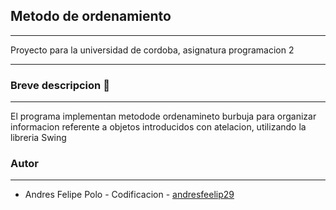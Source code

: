 ## Metodo de ordenamiento

---

Proyecto para la universidad de cordoba, asignatura programacion 2

---

### Breve descripcion 📒

---

El programa implementan metodode ordenamineto burbuja para organizar informacion referente a objetos introducidos con atelacion, utilizando la libreria Swing

### Autor

---

- Andres Felipe Polo - Codificacion - [andresfeelip29 ](https://github.com/andresfeelip29 "andresfeelip29 ")

